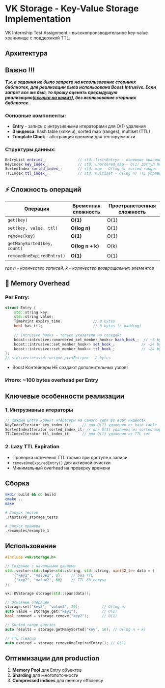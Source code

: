 # VK Storage - Key-Value Storage Implementation

VK Internship Test Assignment - высокопроизводительное key-value хранилище с поддержкой TTL.

## Архитектура

## Важно !!!
***Т.к. в задании не было запрета на использование сторнних библиотек, для реализации была использована Boost.Intrusive. Если запрет все же был, то прошу оценить предыдущую реализацию[(ссылка на комит)](https://github.com/ddos-pmv/vk_storage/tree/2ba6ed0ea94cfa0a6e505d22fe1ee3fa85a7dd58), без испльзование сторнних библиотек.***


### Основные компоненты:
- **Entry** - запись с интрузивными итераторами для O(1) удаления
- **3 индекса**: hash table (ключи), sorted map (ranges), multiset (TTL)
- **Template Clock** - абстракция времени для тестируемости

### Структуры данных:
```cpp
EntryList entries_;              // std::list<Entry> - основное хранилище
KeyIndex key_index_;             // std::unordered_map - O(1) доступ по ключу
SortedIndex sorted_index_;       // std::map - O(log n) sorted ranges
TTLIndex ttl_index_;             // std::multiset - O(log n) TTL управление
```

## ⚡ Сложность операций

| Операция | Временная сложность | Пространственная сложность |
|----------|-------------------|---------------------------|
| `get(key)` | **O(1)** | O(1) |
| `set(key, value, ttl)` | **O(log n)** | O(1) |
| `remove(key)` | **O(1)** | O(1) |
| `getManySorted(key, count)` | **O(log n + k)** | O(k) |
| `removeOneExpiredEntry()` | **O(1)** | O(1) |

*где n - количество записей, k - количество возвращаемых элементов*

## 💾 Memory Overhead

### Per Entry:
```cpp
struct Entry {
    std::string key;
    std::string value;
    TimePoint expiry_time;              // 8 bytes
    bool has_ttl;                       // 8 bytes (с padding)
    
    // Intrusive hooks - только указатели на соседей:
    boost::intrusive::unordered_set_member_hook<> hash_hook_;  // ~8 bytes
    boost::intrusive::set_member_hook<> set_hook_;            // ~24 bytes
    boost::intrusive::set_member_hook<> ttl_hook_;            // ~24 bytes
};
// std::vector<std::unique_ptr<Entry>> - 8 bytes
```
- Boost Контейнеры НЕ создают дополнительных узлов!

### Итого: ~100 bytes overhead per Entry


## Ключевые особенности реализации

### 1. Интрузивные итераторы
```cpp
// Каждый Entry хранит итераторы на самого себя во всех индексах
KeyIndexIterator key_index_it;     // для O(1) удаления из hash table
SortedIndexIterator sorted_index_it; // для O(1) удаления из sorted map  
TTLIndexIterator ttl_index_it;     // для O(1) удаления из TTL set
```

### 2. Lazy TTL Expiration
- Проверка истечения TTL только при доступе к записи
- `removeOneExpiredEntry()` для активной очистки
- Минимальный overhead на проверку времени


## Сборка

```bash
mkdir build && cd build
cmake ..
make

# Запуск тестов
./tests/vk_storage_tests

# Запуск примера
./examples/example_1
```

## Использование

```cpp
#include <vk/storage.h>

// Создание с начальными данными
std::vector<std::tuple<std::string, std::string, uint32_t>> data = {
    {"key1", "value1", 0},    // без TTL
    {"key2", "value2", 60}    // TTL 60 секунд
};

vk::KVStorage storage(std::span(data));

// Основные операции
storage.set("key3", "value3", 30);          // O(log n)
auto value = storage.get("key1");           // O(1)
bool removed = storage.remove("key2");      // O(1)

// Sorted range queries
auto results = storage.getManySorted("key", 10); // O(log n + k)

// TTL cleanup
auto expired = storage.removeOneExpiredEntry(); // O(1)
```

## Оптимизации для production

1. **Memory Pool** для Entry объектов
2. **Sharding** для многопоточности  
3. **Compressed indices** для memory efficiency
